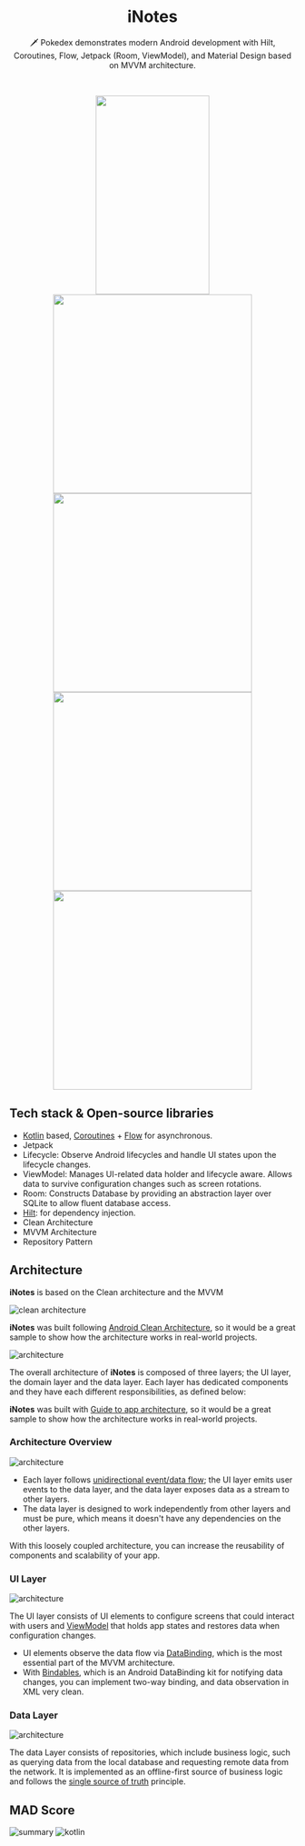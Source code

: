 <h1 align="center">iNotes</h1>

<p align="center">  
🗡️ Pokedex demonstrates modern Android development with Hilt, Coroutines, Flow, Jetpack (Room, ViewModel), and Material Design based on MVVM architecture.
</p>
</br>
 
<p align="center">
<img src="https://github.com/noureldensaid/CleanArchitectureNoteApp/assets/93207605/85423907-341e-44ba-9a50-e6ec91e0a518" height="350" width="200" />
<img src="https://github.com/noureldensaid/CleanArchitectureNoteApp/assets/93207605/38140c7d-9599-45f8-b1a1-f670c0b13e61" height="350" />
<img src="https://github.com/noureldensaid/CleanArchitectureNoteApp/assets/93207605/5e0531e9-1163-456c-9ed9-7fc788a765d5" height="350" />
<img src="https://github.com/noureldensaid/CleanArchitectureNoteApp/assets/93207605/c7cf249e-de2a-46ad-b52d-d67477f602d9" height="350" />
<img src="https://github.com/noureldensaid/CleanArchitectureNoteApp/assets/93207605/a8bf3808-e1df-4392-89b5-ed8deaea9888" height="350" />

## Tech stack & Open-source libraries
- [Kotlin](https://kotlinlang.org/) based, [Coroutines](https://github.com/Kotlin/kotlinx.coroutines) + [Flow](https://kotlin.github.io/kotlinx.coroutines/kotlinx-coroutines-core/kotlinx.coroutines.flow/) for asynchronous.
- Jetpack
- Lifecycle: Observe Android lifecycles and handle UI states upon the lifecycle changes.
- ViewModel: Manages UI-related data holder and lifecycle aware. Allows data to survive configuration changes such as screen rotations.
- Room: Constructs Database by providing an abstraction layer over SQLite to allow fluent database access.
- [Hilt](https://dagger.dev/hilt/): for dependency injection.
- Clean Architecture
- MVVM Architecture 
- Repository Pattern

## Architecture
**iNotes** is based on the Clean architecture and the MVVM  

![clean architecture](https://github.com/noureldensaid/CleanArchitectureNoteApp/assets/93207605/86a75754-4b32-44c6-9031-2d0de23e4e70)

**iNotes** was built following [Android Clean Architecture](https://medium.com/android-dev-hacks/detailed-guide-on-android-clean-architecture-9eab262a9011), so it would be a great sample to show how the architecture works in real-world projects.

![architecture](https://github.com/noureldensaid/CleanArchitectureNoteApp/assets/93207605/780224d3-5f62-41ea-9d12-7af02c57cbe1)

The overall architecture of **iNotes** is composed of three layers; the UI layer, the domain layer and the data layer. Each layer has dedicated components and they have each different responsibilities, as defined below:

**iNotes** was built with [Guide to app architecture](https://developer.android.com/topic/architecture), so it would be a great sample to show how the architecture works in real-world projects.


### Architecture Overview

![architecture](https://github.com/noureldensaid/CleanArchitectureNoteApp/assets/93207605/6523dd8f-6aa0-4d83-8050-afb85f5ed1de)

- Each layer follows [unidirectional event/data flow](https://developer.android.com/topic/architecture/ui-layer#udf); the UI layer emits user events to the data layer, and the data layer exposes data as a stream to other layers.
- The data layer is designed to work independently from other layers and must be pure, which means it doesn't have any dependencies on the other layers.

With this loosely coupled architecture, you can increase the reusability of components and scalability of your app.

### UI Layer

![architecture](https://github.com/noureldensaid/CleanArchitectureNoteApp/assets/93207605/53cb3bc4-f151-4114-a698-272348c1ebaa)

The UI layer consists of UI elements to configure screens that could interact with users and [ViewModel](https://developer.android.com/topic/libraries/architecture/viewmodel) that holds app states and restores data when configuration changes.
- UI elements observe the data flow via [DataBinding](https://developer.android.com/topic/libraries/data-binding), which is the most essential part of the MVVM architecture. 
- With [Bindables](https://github.com/skydoves/bindables), which is an Android DataBinding kit for notifying data changes, you can implement two-way binding, and data observation in XML very clean.

### Data Layer

![architecture](https://github.com/noureldensaid/CleanArchitectureNoteApp/assets/93207605/e6bb598a-d8e8-4dc1-be5b-1438a60b1a89)

The data Layer consists of repositories, which include business logic, such as querying data from the local database and requesting remote data from the network. It is implemented as an offline-first source of business logic and follows the [single source of truth](https://en.wikipedia.org/wiki/Single_source_of_truth) principle.<br>


## MAD Score
![summary](https://user-images.githubusercontent.com/24237865/102366914-84f6b000-3ffc-11eb-8d49-b20694239782.png)
![kotlin](https://user-images.githubusercontent.com/24237865/102366932-8a53fa80-3ffc-11eb-8131-fd6745a6f079.png)
```
